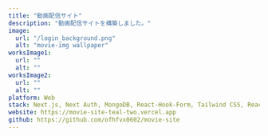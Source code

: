 ```yaml
---
title: "動画配信サイト"
description: "動画配信サイトを構築しました。"
image:
  url: "/login_background.png"
  alt: "movie-img wallpaper"
worksImage1:
  url: ""
  alt: ""
worksImage2:
  url: ""
  alt: ""
platform: Web
stack: Next.js, Next Auth, MongoDB, React-Hook-Form, Tailwind CSS, React, Typescript
website: https://movie-site-teal-two.vercel.app
github: https://github.com/ofhfvx0602/movie-site
---
```







